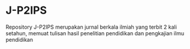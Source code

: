 # J-P2IPS
Repository
J-P2IPS merupakan jurnal berkala ilmiah yang terbit 2 kali setahun, memuat tulisan hasil penelitian pendidikan dan pengkajian ilmu pendidikan
